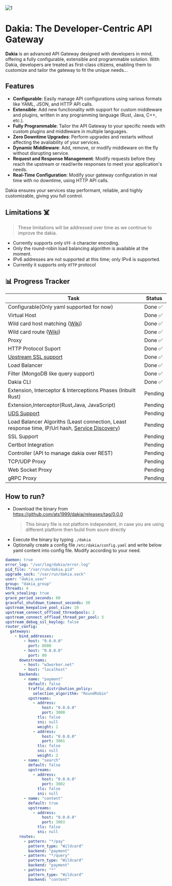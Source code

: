 <!--
```text
_______
\  ___ `'.                    .          .--.
 ' |--.\  \                 .'|          |__|
 | |    \  '              .'  |          .--.
 | |     |  '     __     <    |          |  |     __
 | |     |  |  .:--.'.    |   | ____     |  |  .:--.'.
 | |     ' .' / |   \ |   |   | \ .'     |  | / |   \ |
 | |___.' /'  `" __ | |   |   |/  .      |  | `" __ | |
/_______.'/    .'.''| |   |    /\  \     |__|  .'.''| |
\_______|/    / /   | |_  |   |  \  \         / /   | |_
              \ \._,\ '/  '    \  \  \        \ \._,\ '/
               `--'  `"  '------'  '---'       `--'  `"
```
-->

<!-- canva logo url -> https://www.canva.com/design/DAGZAdY1d9c/YCHWZRD78H5j0CAWaaF6gw/edit -->

![1](https://github.com/user-attachments/assets/9348db35-f589-4dc4-9a03-24924d6d8f2d)

# Dakia: The Developer-Centric API Gateway

**Dakia** is an advanced API Gateway designed with developers in mind, offering a fully configurable, extensible and programmable solution. With Dakia, developers are treated as first-class citizens, enabling them to customize and tailor the gateway to fit the unique needs...

## Features

- **Configurable**: Easily manage API configurations using various formats like YAML, JSON, and HTTP API calls.
- **Extensible**: Add new functionality with support for custom middleware and plugins, written in any programming language (Rust, Java, C++, etc.).
- **Fully Programmable**: Tailor the API Gateway to your specific needs with custom plugins and middleware in multiple languages.
- **Zero Downtime Upgrades**: Perform upgrades and restarts without affecting the availability of your services.
- **Dynamic Middleware**: Add, remove, or modify middleware on the fly without disrupting service.
- **Request and Response Management**: Modify requests before they reach the upstream or read/write responses to meet your application's needs.
- **Real-Time Configuration**: Modify your gateway configuration in real time with no downtime, using HTTP API calls.

Dakia ensures your services stay performant, reliable, and highly customizable, giving you full control.

## Limitations ☠️

> These limitations will be addressed over time as we continue to improve the dakia.

- Currently supports only `UTF-8` character encoding.
- Only the round-robin load balancing algorithm is available at the moment.
- IPv6 addresses are not supported at this time; only IPv4 is supported.
- Currently it supports only `HTTP` protocol

## 📊 Progress Tracker

| Task                                                                                                                      | Status  |
| ------------------------------------------------------------------------------------------------------------------------- | ------- |
| Configurable(Only yaml supported for now)                                                                                 | Done ✅ |
| Virtual Host                                                                                                              | Done ✅ |
| Wild card host matching ([Wiki](https://en.wikipedia.org/wiki/Matching_wildcards))                                        | Done ✅ |
| Wild card route ([Wiki](https://en.wikipedia.org/wiki/Matching_wildcards))                                                | Done ✅ |
| Proxy                                                                                                                     | Done ✅ |
| HTTP Protocol Suport                                                                                                      | Done ✅ |
| [Upstream SSL support](https://en.wikipedia.org/wiki/Server_Name_Indication)                                              | Done ✅ |
| Load Balancer                                                                                                             | Done ✅ |
| Filter (MongoDB like query support)                                                                                       | Done ✅ |
| Dakia CLI                                                                                                                 | Done ✅ |
| Extension, Interceptor & Interceptions Phases (Inbuilt Rust)                                                              | Pending |
| Extension,Interceptor(Rust,Java, JavaScript)                                                                              | Pending |
| [UDS Support](https://man7.org/linux/man-pages/man7/unix.7.html)                                                          | Pending |
| Load Balancer Algoriths (Least connection, Least response time, IP/Url hash, [Service Discovery](http://bakerstreet.io/)) | Pending |
| SSL Support                                                                                                               | Pending |
| Certbot Integration                                                                                                       | Pending |
| Controller (API to manage dakia over REST)                                                                                | Pending |
| TCP/UDP Proxy                                                                                                             | Pending |
| Web Socket Proxy                                                                                                          | Pending |
| gRPC Proxy                                                                                                                | Pending |

## How to run?

- Download the binary from https://github.com/ats1999/dakia/releases/tag/0.0.0
  > This binary file is not platform independent, in case you are using different platform then build from soure directly
- Execute the binary by typing `./dakia`
- Optionally create a config file `/etc/dakia/config.yaml` and write below yaml content into config file. Modify according to your need.

```yaml
daemon: true
error_log: "/var/log/dakia/error.log"
pid_file: "/var/run/dakia.pid"
upgrade_sock: "/var/run/dakia.sock"
user: "dakia_user"
group: "dakia_group"
threads: 4
work_stealing: true
grace_period_seconds: 60
graceful_shutdown_timeout_seconds: 30
upstream_keepalive_pool_size: 10
upstream_connect_offload_threadpools: 2
upstream_connect_offload_thread_per_pool: 5
upstream_debug_ssl_keylog: false
router_config:
  gateways:
    - bind_addresses:
        - host: "0.0.0.0"
          port: 8080
        - host: "0.0.0.0"
          port: 80
      downstreams:
        - host: "w3worker.net"
        - host: "localhost"
      backends:
        - name: "payment"
          default: false
          traffic_distribution_policy:
            selection_algorithm: "RoundRobin"
          upstreams:
            - address:
                host: "0.0.0.0"
                port: 3000
              tls: false
              sni: null
              weight: 1
            - address:
                host: "0.0.0.0"
                port: 3001
              tls: false
              sni: null
              weight: 2
        - name: "search"
          default: false
          upstreams:
            - address:
                host: "0.0.0.0"
                port: 3002
              tls: false
              sni: null
        - name: "content"
          default: true
          upstreams:
            - address:
                host: "0.0.0.0"
                port: 3003
              tls: false
              sni: null
      routes:
        - pattern: "*/pay"
          pattern_type: "Wildcard"
          backend: "payment"
        - pattern: "*/query"
          pattern_type: "Wildcard"
          backend: "payment"
        - pattern: "*"
          pattern_type: "Wildcard"
          backend: "content"
```
